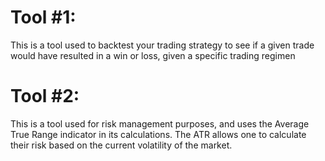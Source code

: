 # Tool #1:
This is a tool used to backtest your trading strategy to see if a given trade would have resulted in a win or loss, given a specific trading regimen

# Tool #2:
This is a tool used for risk management purposes, and uses the Average True Range indicator in its calculations. The ATR allows one to calculate their risk based on the current volatility of the market. 
